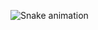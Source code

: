  ![Snake animation](https://github.com/MrDuranky/MrDuranky/blob/output/github-contribution-grid-snake.svg)
